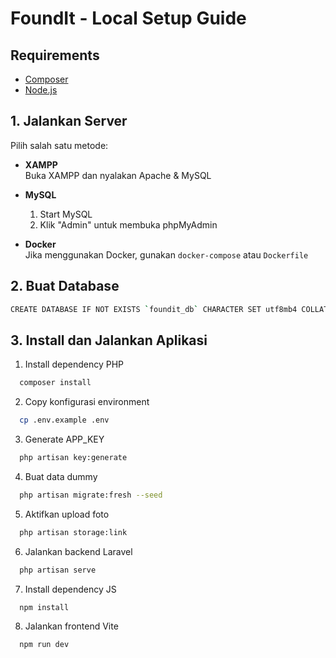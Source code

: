 # FoundIt - Local Setup Guide

## Requirements
- [Composer](https://getcomposer.org/)
- [Node.js](https://nodejs.org/)

## 1. Jalankan Server

Pilih salah satu metode:

- **XAMPP**  
  Buka XAMPP dan nyalakan Apache & MySQL

- **MySQL**  
  1. Start MySQL  
  2. Klik "Admin" untuk membuka phpMyAdmin

- **Docker**  
  Jika menggunakan Docker, gunakan `docker-compose` atau `Dockerfile`

## 2. Buat Database
  ```bash
  CREATE DATABASE IF NOT EXISTS `foundit_db` CHARACTER SET utf8mb4 COLLATE utf8mb4_general_ci;
  ```

## 3. Install dan Jalankan Aplikasi
1. Install dependency PHP
```bash
  composer install 
```
2. Copy konfigurasi environment
```bash
  cp .env.example .env
```
3. Generate APP_KEY
```bash
  php artisan key:generate
```
4. Buat data dummy 
```bash
  php artisan migrate:fresh --seed
```
5. Aktifkan upload foto
```bash
  php artisan storage:link
```
6. Jalankan backend Laravel
```bash
  php artisan serve
```
7. Install dependency JS
```bash
  npm install
```
8. Jalankan frontend Vite
```bash
  npm run dev
``` 